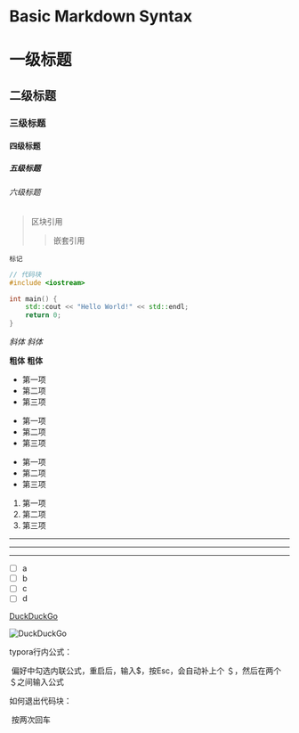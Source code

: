 # Basic Markdown Syntax

# 一级标题
## 二级标题
### 三级标题
#### 四级标题
##### 五级标题
###### 六级标题

>区块引用
>
>> 嵌套引用

`标记`

```C++
// 代码块
#include <iostream>

int main() {
	std::cout << "Hello World!" << std::endl;
	return 0;
}
```

*斜体* _斜体_

**粗体** __粗体__

* 第一项
* 第二项
* 第三项

+ 第一项
+ 第二项
+ 第三项

- 第一项
- 第二项
- 第三项

1. 第一项
2. 第二项
3. 第三项

***

---

___

- [ ] a
- [ ] b
- [ ] c
- [ ] d

[DuckDuckGo](https://duckduckgo.com/)

![DuckDuckGo](https://upload.wikimedia.org/wikipedia/en/8/88/DuckDuckGo_logo.svg)

typora行内公式：

​	偏好中勾选内联公式，重启后，输入$，按Esc，会自动补上个 ＄，然后在两个＄之间输入公式

如何退出代码块：

​	按两次回车